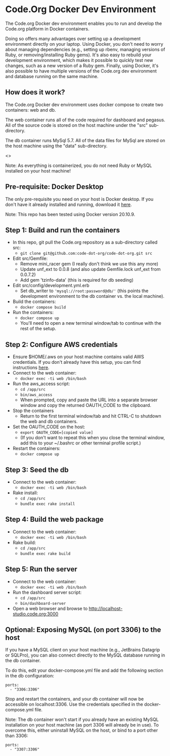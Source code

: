 # Code.Org Docker Dev Environment
The Code.org Docker dev environment enables you to run and develop the Code.org platform in Docker containers.

Doing so offers many advantages over setting up a development environment directly on your laptop. Using Docker, you don't need to worry about managing dependencies (e.g., setting up rbenv, managing versions of Ruby, or removing/installing Ruby gems). It's also easy to rebuild your development environment, which makes it possible to quickly test new changes, such as a new version of a Ruby gem. Finally, using Docker, it's also possible to have multiple versions of the Code.org dev environment and database running on the same machine.

## How does it work?

The Code.org Docker dev environment uses docker compose to create two containers: web and db. 

The web container runs all of the code required for dashboard and pegasus. All of the source code is stored on the host machine under the "src" sub-directory.

The db container runs MySql 5.7. All of the data files for MySql are stored on the host machine using the "data" sub-directory.

<<nice-looking diagram here>>

Note: As everything is containerized, you do not need Ruby or MySQL installed on your host machine!

## Pre-requisite: Docker Desktop
The only pre-requisite you need on your host is Docker desktop.  If you don't have it already installed and running, download it [here](https://www.docker.com/products/docker-desktop/).

Note: This repo has been tested using Docker version 20.10.9.

## Step 1: Build and run the containers
- In this repo, git pull the Code.org repository as a sub-directory called src:
  - ```git clone git@github.com:code-dot-org/code-dot-org.git src```
- Edit src/Gemfile:
	- Remove mini_racer gem (I really don't think we use this any more)
	- Update unf_ext to 0.0.8 (and also update Gemfile.lock unf_ext from 0.0.7.2)
	- Add gem 'tzinfo-data' (this is required for db seeding)
- Edit src/config/development.yml.erb
	- Set db_writer to ```'mysql://root:password@db/'``` (this points the development environment to the db container vs. the local machine).
- Build the containers:
	- ```docker compose build```
- Run the containers:
	- ```docker compose up```
	- You'll need to open a new terminal window/tab to continue with the rest of the setup.

## Step 2: Configure AWS credentials
- Ensure $HOME/.aws on your host machine contains valid AWS credentials. If you don't already have this setup, you can find instructions [here](https://docs.google.com/document/d/1dDfEOhyyNYI2zIv4LI--ErJj6OVEJopFLqPxcI0RXOA/edit#heading=h.nbv3dv2smmks).
- Connect to the web container:
	- ```docker exec -ti web /bin/bash```
- Run the aws_access script:
	- ```cd /app/src```
	- ```bin/aws_access```
	- When prompted, copy and paste the URL into a separate browser window and copy the returned OAUTH_CODE to the clipboard.
- Stop the containers
	- Return to the first terminal window/tab and hit CTRL-C to shutdown the web and db containers.
- Set the OAUTH_CODE on the host:
	- ```export OAUTH_CODE=[copied value]```
	- (If you don't want to repeat this when you close the terminal window, add this to your ~/.bashrc or other terminal profile script.)
- Restart the containers:
	- ```docker compose up```

## Step 3: Seed the db
- Connect to the web container:
	- ```docker exec -ti web /bin/bash```
- Rake install:
	- ```cd /app/src```
	- ```bundle exec rake install```

## Step 4: Build the web package
- Connect to the web container:
	- ```docker exec -ti web /bin/bash```
- Rake build:
	- ```cd /app/src```
	- ```bundle exec rake build```

## Step 5: Run the server
- Connect to the web container:
	- ```docker exec -ti web /bin/bash```
- Run the dashboard server script:
	- ```cd /app/src```
	- ```bin/dashboard-server```
- Open a web browser and browse to http://localhost-studio.code.org:3000

## Optional: Exposing MySQL (on port 3306) to the host
If you have a MySQL client on your host machine (e.g., JetBrains Datagrip or SQLPro), you can also connect directly to the MySQL database running in the db container.

To do this, edit your docker-compose.yml file and add the following section in the db configuration:

```
ports:
  - "3306:3306"
```

Stop and restart the containers, and your db container will now be accessible on localhost:3306. Use the credentials specified in the docker-compose.yml file.

Note: The db container won't start if you already have an existing MySQL installation on your host machine (as port 3306 will already be in use). To overcome this, either uninstall MySQL on the host, or bind to a port other than 3306:

```
ports:
  - "3307:3306"
```